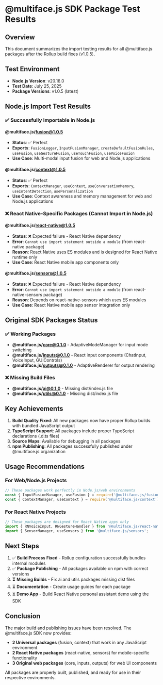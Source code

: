 # @multiface.js SDK Package Test Results

## Overview
This document summarizes the import testing results for all @multiface.js packages after the Rollup build fixes (v1.0.5).

## Test Environment
- **Node.js Version**: v20.18.0
- **Test Date**: July 25, 2025
- **Package Versions**: v1.0.5 (latest)

## Node.js Import Test Results

### ✅ Successfully Importable in Node.js

#### @multiface.js/fusion@1.0.5
- **Status**: ✅ Perfect
- **Exports**: `FusionLogger`, `InputFusionManager`, `createDefaultFusionRules`, `useFusion`, `useGestureFusion`, `useTouchFusion`, `useVoiceFusion`
- **Use Case**: Multi-modal input fusion for web and Node.js applications

#### @multiface.js/context@1.0.5
- **Status**: ✅ Perfect
- **Exports**: `ContextManager`, `useContext`, `useConversationMemory`, `useIntentDetection`, `usePersonalization`
- **Use Case**: Context awareness and memory management for web and Node.js applications

### ❌ React Native-Specific Packages (Cannot Import in Node.js)

#### @multiface.js/react-native@1.0.5
- **Status**: ❌ Expected failure - React Native dependency
- **Error**: `Cannot use import statement outside a module` (from react-native package)
- **Reason**: React Native uses ES modules and is designed for React Native runtime only
- **Use Case**: React Native mobile app components only

#### @multiface.js/sensors@1.0.5
- **Status**: ❌ Expected failure - React Native dependency
- **Error**: `Cannot use import statement outside a module` (from react-native-sensors package)
- **Reason**: Depends on react-native-sensors which uses ES modules
- **Use Case**: React Native mobile app sensor integration only

## Original SDK Packages Status

### ✅ Working Packages
- **@multiface.js/core@0.1.0** - AdaptiveModeManager for input mode switching
- **@multiface.js/inputs@0.1.0** - React input components (ChatInput, VoiceInput, GUIControls)
- **@multiface.js/outputs@0.1.0** - AdaptiveRenderer for output rendering

### ❌ Missing Build Files
- **@multiface.js/ai@0.1.0** - Missing dist/index.js file
- **@multiface.js/utils@0.1.0** - Missing dist/index.js file

## Key Achievements

1. **Build Quality Fixed**: All new packages now have proper Rollup builds with bundled JavaScript output
2. **TypeScript Support**: All packages include proper TypeScript declarations (.d.ts files)
3. **Source Maps**: Available for debugging in all packages
4. **npm Publishing**: All packages successfully published under @multiface.js organization

## Usage Recommendations

### For Web/Node.js Projects
```javascript
// These packages work perfectly in Node.js/web environments
const { InputFusionManager, useFusion } = require('@multiface.js/fusion');
const { ContextManager, useContext } = require('@multiface.js/context');
```

### For React Native Projects
```javascript
// These packages are designed for React Native apps only
import { RNVoiceInput, RNGestureHandler } from '@multiface.js/react-native';
import { SensorManager, useSensors } from '@multiface.js/sensors';
```

## Next Steps

1. ✅ **Build Process Fixed** - Rollup configuration successfully bundles internal modules
2. ✅ **Package Publishing** - All packages available on npm with correct versions
3. ⏳ **Missing Builds** - Fix ai and utils packages missing dist files
4. ⏳ **Documentation** - Create usage guides for each package
5. ⏳ **Demo App** - Build React Native personal assistant demo using the SDK

## Conclusion

The major build and publishing issues have been resolved. The @multiface.js SDK now provides:
- **2 Universal packages** (fusion, context) that work in any JavaScript environment
- **2 React Native packages** (react-native, sensors) for mobile-specific functionality
- **3 Original web packages** (core, inputs, outputs) for web UI components

All packages are properly built, published, and ready for use in their respective environments.

